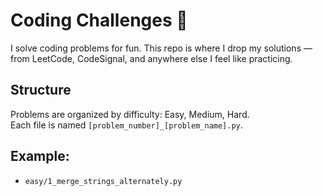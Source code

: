 # Coding Challenges 🧠

I solve coding problems for fun. This repo is where I drop my solutions — from LeetCode, CodeSignal, and anywhere else I feel like practicing.

## Structure
Problems are organized by difficulty: Easy, Medium, Hard.  
Each file is named `[problem_number]_[problem_name].py`.

## Example:
- `easy/1_merge_strings_alternately.py`
